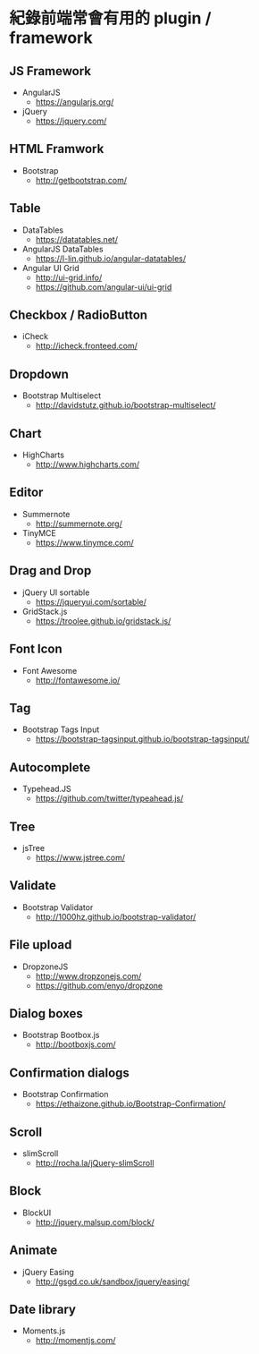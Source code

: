 # 紀錄前端常會有用的 plugin / framework 


## JS Framework
* AngularJS 
  * https://angularjs.org/
* jQuery 
  * https://jquery.com/

## HTML Framwork
* Bootstrap
  * http://getbootstrap.com/

## Table
* DataTables
  * https://datatables.net/
* AngularJS DataTables
  * https://l-lin.github.io/angular-datatables/
* Angular UI Grid
  * http://ui-grid.info/
  * https://github.com/angular-ui/ui-grid

## Checkbox / RadioButton
* iCheck
  * http://icheck.fronteed.com/

## Dropdown
* Bootstrap Multiselect
  * http://davidstutz.github.io/bootstrap-multiselect/

## Chart
* HighCharts
  * http://www.highcharts.com/

## Editor
* Summernote
  * http://summernote.org/
* TinyMCE
  * https://www.tinymce.com/

## Drag and Drop
* jQuery UI sortable
  * https://jqueryui.com/sortable/
* GridStack.js
  * https://troolee.github.io/gridstack.js/

## Font Icon 
* Font Awesome
  * http://fontawesome.io/

## Tag
* Bootstrap Tags Input
  * https://bootstrap-tagsinput.github.io/bootstrap-tagsinput/

## Autocomplete
* Typehead.JS
  * https://github.com/twitter/typeahead.js/

## Tree
* jsTree
  * https://www.jstree.com/

## Validate
* Bootstrap Validator
  * http://1000hz.github.io/bootstrap-validator/

## File upload
* DropzoneJS
  * http://www.dropzonejs.com/
  * https://github.com/enyo/dropzone

## Dialog boxes
* Bootstrap Bootbox.js
  * http://bootboxjs.com/

## Confirmation dialogs
* Bootstrap Confirmation
  * https://ethaizone.github.io/Bootstrap-Confirmation/

## Scroll
* slimScroll
  * http://rocha.la/jQuery-slimScroll

## Block
* BlockUI
  * http://jquery.malsup.com/block/

## Animate
* jQuery Easing
  * http://gsgd.co.uk/sandbox/jquery/easing/

## Date library
* Moments.js
  * http://momentjs.com/
